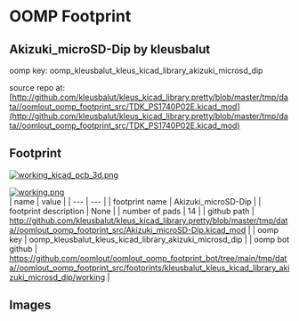 # OOMP Footprint  
## Akizuki_microSD-Dip  by kleusbalut  
  
oomp key: oomp_kleusbalut_kleus_kicad_library_akizuki_microsd_dip  
  
source repo at: [http://github.com/kleusbalut/kleus_kicad_library.pretty/blob/master/tmp/data//oomlout_oomp_footprint_src/TDK_PS1740P02E.kicad_mod](http://github.com/kleusbalut/kleus_kicad_library.pretty/blob/master/tmp/data//oomlout_oomp_footprint_src/TDK_PS1740P02E.kicad_mod)  
## Footprint  
  
[![working_kicad_pcb_3d.png](working_kicad_pcb_3d_600.png)](working_kicad_pcb_3d.png)  
  
[![working.png](working_600.png)](working.png)  
| name | value | 
| --- | --- | 
| footprint name | Akizuki_microSD-Dip | 
| footprint description | None | 
| number of pads | 14 | 
| github path | http://github.com/kleusbalut/kleus_kicad_library.pretty/blob/master/tmp/data//oomlout_oomp_footprint_src/Akizuki_microSD-Dip.kicad_mod | 
| oomp key | oomp_kleusbalut_kleus_kicad_library_akizuki_microsd_dip | 
| oomp bot github | https://github.com/oomlout/oomlout_oomp_footprint_bot/tree/main/tmp/data//oomlout_oomp_footprint_src/footprints/kleusbalut_kleus_kicad_library_akizuki_microsd_dip/working | 
## Images  
